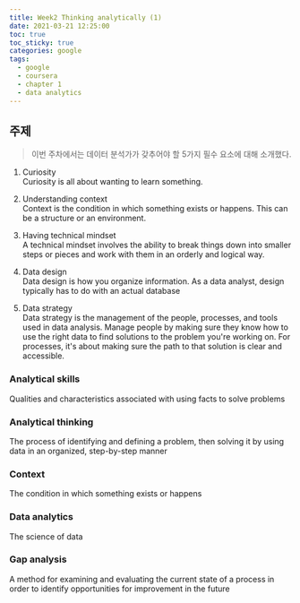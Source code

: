 ```yaml
---
title: Week2 Thinking analytically (1)
date: 2021-03-21 12:25:00
toc: true
toc_sticky: true
categories: google
tags:
  - google
  - coursera
  - chapter 1
  - data analytics
---
```



## 주제

>이번 주차에서는 데이터 분석가가 갖추어야 할 5가지 필수 요소에 대해 소개했다.

1. Curiosity  
Curiosity is all about wanting to learn something.

2. Understanding context  
Context is the condition in which something exists or happens. This can be a structure or an environment.

3. Having technical mindset  
A technical mindset involves the ability to break things down into smaller steps or pieces and work with them in an orderly and logical way.

4. Data design  
Data design is how you organize information. As a data analyst, design typically has to do with an actual database

5. Data strategy  
Data strategy is the management of the people, processes, and tools used in data analysis. Manage people by making sure they know how to use the right data to find solutions to the problem you're working on. For processes, it's about making sure the path to that solution is clear and accessible.

### Analytical skills
Qualities and characteristics associated with using facts to solve problems

### Analytical thinking
The process of identifying and defining a problem, then solving it by using data in an organized, step-by-step manner

### Context
The condition in which something exists or happens

### Data analytics
The science of data

### Gap analysis
A method for examining and evaluating the current state of a process in order to identify opportunities for improvement in the future
